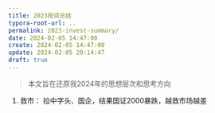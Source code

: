 ```yaml
---
title: 2023投资总结
typora-root-url: ..
permalink: 2023-invest-summary/
date: 2024-02-05 14:47:00
create: 2024-02-05 14:47:00
update: 2024-02-05 20:14:47
draft: true
---
```


> 本文旨在还原我2024年的思想层次和思考方向


1. 救市：
   拉中字头、国企，结果国证2000暴跌，越救市场越差
